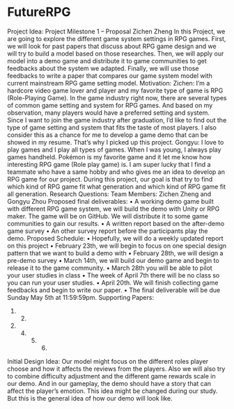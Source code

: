 # FutureRPG
Project Idea:
Project Milestone 1 – Proposal Zichen Zheng
In this Project, we are going to explore the different game system settings in RPG games. First, we will look for past papers that discuss about RPG game design and we will try to build a model based on those researches. Then, we will apply our model into a demo game and distribute it to game communities to get feedbacks about the system we adapted. Finally, we will use those feedbacks to write a paper that compares our game system model with current mainstream RPG game setting model.
Motivation:
Zichen: I’m a hardcore video game lover and player and my favorite type of game is RPG (Role-Playing Game). In the game industry right now, there are several types of common game setting and system for RPG games. And based on my observation, many players would have a preferred setting and system. Since I want to join the game industry after graduation, I’d like to find out the type of game setting and system that fits the taste of most players. I also consider this as a chance for me to develop a game demo that can be showed in my resume. That’s why I picked up this project.
Gongyu: I love to play games and I play all types of games. When I was young, I always play games handheld. Pokémon is my favorite game and it let me know how interesting RPG game (Role play game) is. I am super lucky that I find a teammate who have a same hobby and who gives me an idea to develop an RPG game for our project. During this project, our goal is that try to find which kind of RPG game fit what generation and which kind of RPG game fit all generation.
Research Questions:
Team Members: Zichen Zheng and Gongyu Zhou
Proposed final deliverables:
• A working demo game built with different RPG game system, we will build the demo with Unity or RPG maker. The game will be on GitHub. We will distribute it to some game communities to gain our results.
• A written report based on the after-demo game survey
• An other survey report before the participants play the demo.
Proposed Schedule:
• Hopefully, we will do a weekly updated report on this project
• February 23th, we will begin to focus on one special design pattern that we want to build a
demo with
• February 28th, we will design a pre-demo survey
• March 14th, we will build our demo game and begin to release it to the game community.
• March 28th you will be able to pilot your user studies in class
• The week of April 7th there will be no class so you can run your user studies.
• April 20th. We will finish collecting game feedbacks and begin to write our paper.
• The final deliverable will be due Sunday May 5th at 11:59:59pm. Supporting Papers:
1. 2.
3. 4. 5. 6.
Initial Design Idea:
Our model might focus on the different roles player choose and how it affects the reviews from the players. Also we will also try to combine difficulty adjustment and the different game rewards scale in our demo. And in our gameplay, the demo should have a story that can affect the player’s emotion. This idea might be changed during our study. But this is the general idea of how our demo will look like.
